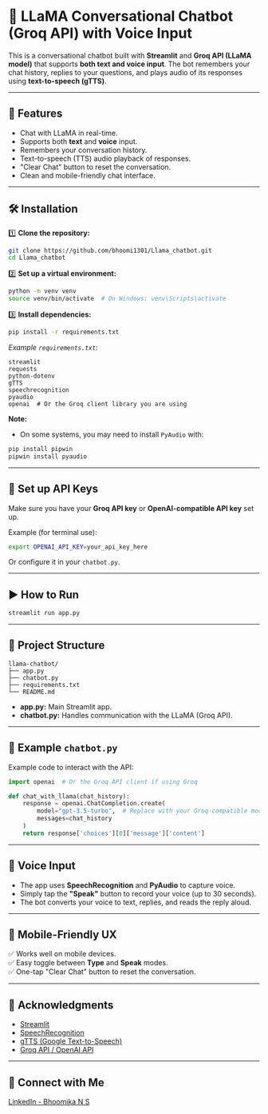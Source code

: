 # 💬 LLaMA Conversational Chatbot (Groq API) with Voice Input

This is a conversational chatbot built with **Streamlit** and **Groq API (LLaMA model)** that supports **both text and voice input**. The bot remembers your chat history, replies to your questions, and plays audio of its responses using **text-to-speech (gTTS)**.

---

## 🚀 Features

- Chat with LLaMA in real-time.
- Supports both **text** and **voice** input.
- Remembers your conversation history.
- Text-to-speech (TTS) audio playback of responses.
- "Clear Chat" button to reset the conversation.
- Clean and mobile-friendly chat interface.

---

## 🛠️ Installation

1️⃣ **Clone the repository:**

```bash
git clone https://github.com/bhoomi1301/Llama_chatbot.git
cd Llama_chatbot
```

2️⃣ **Set up a virtual environment:**

```bash
python -m venv venv
source venv/bin/activate  # On Windows: venv\Scripts\activate
```

3️⃣ **Install dependencies:**

```bash
pip install -r requirements.txt
```

_Example `requirements.txt`:_

```
streamlit
requests
python-dotenv
gTTS
speechrecognition
pyaudio
openai  # Or the Groq client library you are using
```

**Note:**  
- On some systems, you may need to install `PyAudio` with:

```bash
pip install pipwin
pipwin install pyaudio
```

---

## 🔑 Set up API Keys

Make sure you have your **Groq API key** or **OpenAI-compatible API key** set up.

Example (for terminal use):

```bash
export OPENAI_API_KEY=your_api_key_here
```

Or configure it in your `chatbot.py`.

---

## ▶️ How to Run

```bash
streamlit run app.py
```

---

## 🧠 Project Structure

```
llama-chatbot/
├── app.py
├── chatbot.py
├── requirements.txt
└── README.md
```

- **app.py:** Main Streamlit app.
- **chatbot.py:** Handles communication with the LLaMA (Groq API).

---

## 📝 Example `chatbot.py`

Example code to interact with the API:

```python
import openai  # Or the Groq API client if using Groq

def chat_with_llama(chat_history):
    response = openai.ChatCompletion.create(
        model="gpt-3.5-turbo",  # Replace with your Groq-compatible model name
        messages=chat_history
    )
    return response['choices'][0]['message']['content']
```

---

## 🎤 Voice Input

- The app uses **SpeechRecognition** and **PyAudio** to capture voice.
- Simply tap the **"Speak"** button to record your voice (up to 30 seconds).
- The bot converts your voice to text, replies, and reads the reply aloud.

---

## 📱 Mobile-Friendly UX

✅ Works well on mobile devices.  
✅ Easy toggle between **Type** and **Speak** modes.  
✅ One-tap "Clear Chat" button to reset the conversation.

---

## 🙌 Acknowledgments

- [Streamlit](https://streamlit.io/)
- [SpeechRecognition](https://pypi.org/project/SpeechRecognition/)
- [gTTS (Google Text-to-Speech)](https://pypi.org/project/gTTS/)
- [Groq API / OpenAI API](https://groq.com/)

---

## 🔗 Connect with Me

[LinkedIn - Bhoomika N S](https://www.linkedin.com/in/bhoomikans)
